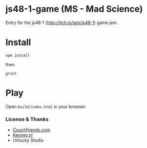 # js48-1-game (MS - Mad Science)
Entry for the js48-1 (http://itch.io/jam/js48-1) game jam.

# Install
`npm install`

then

`grunt`

# Play
Open `build/index.html` in your browser.

### License & Thanks
* [Couchfriends.com](http://www.couchfriends.com)
* [Kenney.nl](http://www.kenney.nl)
* Unlucky Studio